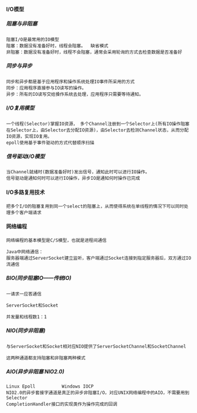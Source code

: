 #### I/O模型

##### 阻塞与非阻塞

    阻塞I/O是最常用的IO模型
    阻塞：数据没有准备好时，线程会阻塞。  缺省模式
    非阻塞：数据没有准备好时，线程不会阻塞，通常会采用轮询的方式去检查数据是否准备好

##### 同步与异步

    同步和异步都是基于应用程序和操作系统处理IO事件所采用的方式
    同步：应用程序直接参与IO读写的操作。
    异步：所有的IO读写交给搡作系统去处理，应用程序只需要等待通知。

##### I/O复用模型

    一个线程(Selector)掌握IO资源， 多个Channel注册到一个Selector上(所有IO操作阻塞在Selector上，由Selector去分配IO资源)，由Selector去检测Channel状态，从而分配IO资源，实现IO复用。
    epoll使用基于事件驱动的方式代替顺序扫描

##### 信号驱动I/O模型

    当Channel就绪时(数据准备好时)发出信号，通知此时可以进行IO操作。
    信号驱动是通知何时可以进行IO操作，异步IO是通知何时操作已完成

#### I/O多路复用技术

    把多个I/O的阻塞复用到同一个select的阻塞上，从而使得系统在单线程的情况下可以同时处理多个客户端请求

#### 网络编程

    网络编程的基本模型是C/S模型，也就是进程间通信
    
    Java中网络通信：
    服务器端通过ServerSocket建立监听，客户端通过Socket连接到指定服务器后，双方通过IO流通信

##### BIO(同步阻塞IO——传统IO)

    一请求一应答通信

    ServerSocket和Socket

    并发量和线程数1：1

##### NIO(同步非阻塞)

    与ServerSocket和Socket相对应NIO提供了ServerSocketChannel和SocketChannel

    这两种通道都支持阻塞和非阻塞两种模式

##### AIO(异步非阻塞   NIO2.0)
    Linux Epoll          Windows IOCP
    NIO2.0的异步套接字通道是真正的异步非阻塞I/O，对应UNIX网络编程中的AIO，不需要用到Selector
    CompletionHandler接口的实现类作为操作完成的回调